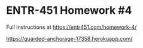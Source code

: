 # ENTR-451 Homework #4

Full instructions at https://entr451.com/homework-4/

https://guarded-anchorage-17358.herokuapp.com/